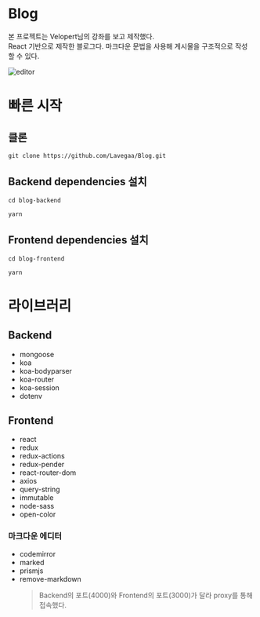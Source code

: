 # Blog

본 프로젝트는 Velopert님의 강좌를 보고 제작했다.  
React 기반으로 제작한 블로그다. 마크다운 문법을 사용해 게시물을 구조적으로 작성 할 수 있다.

![editor](https://user-images.githubusercontent.com/34911173/67914400-57219280-fbd3-11e9-8c71-48959ee6feaf.PNG)

# 빠른 시작

## 클론

```
git clone https://github.com/Lavegaa/Blog.git
```

## Backend dependencies 설치

```
cd blog-backend
```

```
yarn
```

## Frontend dependencies 설치

```
cd blog-frontend
```

```
yarn
```

# 라이브러리

## Backend

- mongoose
- koa
- koa-bodyparser
- koa-router
- koa-session
- dotenv

## Frontend

- react
- redux
- redux-actions
- redux-pender
- react-router-dom
- axios
- query-string
- immutable
- node-sass
- open-color

### 마크다운 에디터

- codemirror
- marked
- prismjs
- remove-markdown
  > Backend의 포트(4000)와 Frontend의 포트(3000)가 달라 proxy를 통해 접속했다.
